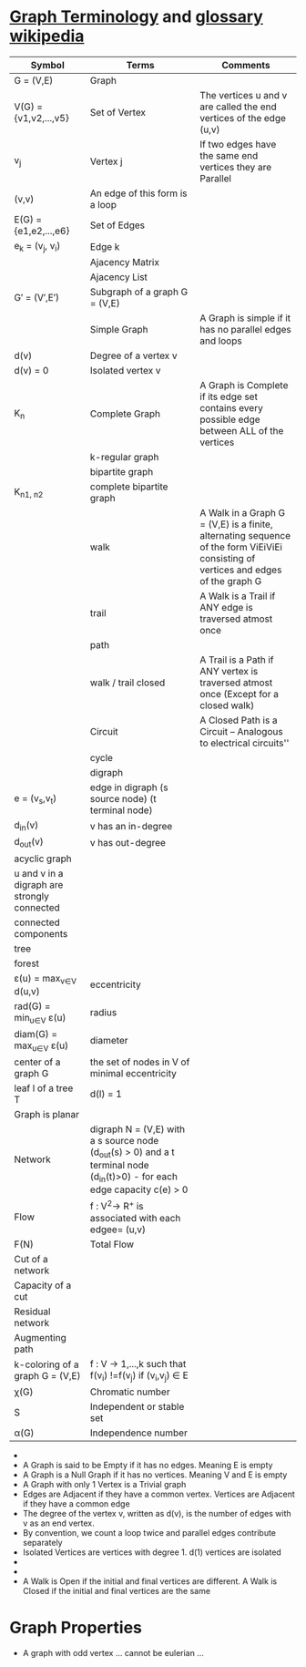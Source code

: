
# [Graph Terminology](https://visualgo.net/en/graphds?slide=1) and [glossary wikipedia](https://en.wikipedia.org/wiki/Glossary_of_graph_theory_terms)

| Symbol | Terms  | Comments |                                                         
| ------------- | ------------- | ----------------- |                                          
| G = (V,E) | Graph |                                 
| V(G) = {v1,v2,...,v5} | Set of Vertex  | The vertices u and v are called the end vertices of the edge (u,v) |                    
| v<sub>j</sub> | Vertex j | If two edges have the same end vertices they are Parallel |
| (v,v) | An edge of this form is a loop | 
| E(G) = {e1,e2,...,e6} | Set of Edges | |
| e<sub>k</sub> = (v<sub>j</sub>, v<sub>i</sub>) | Edge k | 
|| Ajacency Matrix | |
|| Ajacency List | |
| G′ = (V′,E′) | Subgraph of a graph G = (V,E) | |
|| Simple Graph| A Graph is simple if it has no parallel edges and loops |
| d(v) | Degree of a vertex v | |
| d(v) = 0 | Isolated vertex v | | 
|K<sub>n</sub>  | Complete Graph | A Graph is Complete if its edge set contains every possible edge between ALL of the vertices |
| | k-regular graph | |
| | bipartite graph |
|K<sub>n1, n2</sub> | complete bipartite graph |  |
|| walk | A Walk in a Graph G = (V,E) is a finite, alternating sequence of the form ViEiViEi consisting of vertices and edges of the graph G | 
|| trail | A Walk is a Trail if ANY edge is traversed atmost once | 
|| path | | 
|| walk / trail closed | A Trail is a Path if ANY vertex is traversed atmost once (Except for a closed walk) | 
| | Circuit | A Closed Path is a Circuit – Analogous to electrical circuits'' |
|| cycle | |
|| digraph | | 
| e = (v<sub>s</sub>,v<sub>t</sub>) | edge in digraph (s source node) (t terminal node) |  | |
| d<sub>in</sub>(v) | v has an in-degree |  |
| d<sub>out</sub>(v)| v has out-degree |  |
| acyclic graph | |
| u and v in a digraph are strongly connected | |
| connected components | |
| tree | | 
| forest | |
| ε(u) = max<sub>v∈V</sub> d(u,v) | eccentricity |  
|  rad(G) = min<sub>u∈V</sub> ε(u) | radius |
| diam(G) = max<sub>u∈V</sub> ε(u) | diameter | 
| center of a graph G | the set of nodes in V of minimal eccentricity |
| leaf l of a tree T |  d(l) = 1 |
| Graph is planar | |
| Network | digraph N = (V,E) with a s source node (d<sub>out</sub>(s) > 0) and a t terminal node (d<sub>in</sub>(t)>0) - for each edge capacity c(e) > 0 |
| Flow | f : V<sup>2</sup>→ R<sup>+</sup> is associated with each edgee= (u,v) |
| F(N) | Total Flow | | |
| Cut of a network | |
| Capacity of a cut | |
| Residual network | |
| Augmenting path | |
| k-coloring of a graph G = (V,E) | f : V → 1,...,k such that f(v<sub>i</sub>) !=f(v<sub>j</sub>) if (v<sub>i</sub>,v<sub>j</sub>) ∈ E
| χ(G) |Chromatic number | 
| S | Independent or stable set | 
| α(G) | Independence number | 


* 
*  A Graph is said to be Empty if it has no edges. Meaning E is empty
*  A Graph is a Null Graph if it has no vertices. Meaning V and E is empty
*  A Graph with only 1 Vertex is a Trivial graph
*  Edges are Adjacent if they have a common vertex. Vertices are Adjacent if they have a common edge
*  The degree of the vertex v, written as d(v), is the number of edges with v as an end vertex. 
*  By convention, we count a loop twice and parallel edges contribute separately
*  Isolated Vertices are vertices with degree 1. d(1) vertices are isolated
*  
*  
* A Walk is Open if the initial and final vertices are different. A Walk is Closed if the initial and final vertices are the same


# Graph Properties 

* A graph with odd vertex ... cannot be eulerian ...
